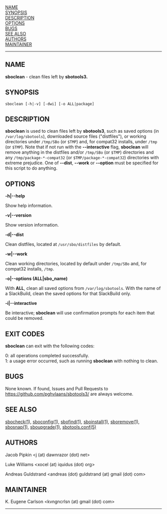 [NAME](#name)\
[SYNOPSIS](#synopsis)\
[DESCRIPTION](#description)\
[OPTIONS](#options)\
[BUGS](#bugs)\
[SEE ALSO](#see-also)\
[AUTHORS](#authors)\
[MAINTAINER](#maintainer)

------------------------------------------------------------------------

## NAME

**sboclean** - clean files left by **sbotools3.**

## SYNOPSIS

    sboclean [-h|-v] [-dwi] [-o ALL|package]

## DESCRIPTION

**sboclean** is used to clean files left by **sbotools3**, such as saved
options (in `/var/log/sbotools`), downloaded source files ("distfiles"),
or working directories under `/tmp/SBo` (or `$TMP`) and, for compat32
installs, under `/tmp` (or `$TMP`). Note that if not run with the
**\--interactive** flag, **sboclean** will remove anything in the
distfiles and/or `/tmp/SBo` (or `$TMP`) directories and any
`/tmp/package-*-compat32` (or `$TMP/package-*-compat32`) directories
with extreme prejudice. One of **\--dist**, **\--work** or **\--option**
must be specified for this script to do anything.

## OPTIONS

**-h\|\--help**

Show help information.

**-v\|\--version**

Show version information.

**-d\|\--dist**

Clean distfiles, located at `/usr/sbo/distfiles` by default.

**-w\|\--work**

Clean working directories, located by default under `/tmp/SBo` and, for
compat32 installs, `/tmp`.

**-o\|\--options (ALL\|sbo_name)**

With **ALL**, clean all saved options from `/var/log/sbotools`. With the
name of a SlackBuild, clean the saved options for that SlackBuild only.

**-i\|\--interactive**

Be interactive; **sboclean** will use confirmation prompts for each item
that could be removed.

## EXIT CODES

**sboclean** can exit with the following codes:

0: all operations completed successfully.\
1: a usage error occurred, such as running **sboclean** with nothing to
clean.

## BUGS

None known. If found, Issues and Pull Requests to
<https://github.com/pghvlaans/sbotools3/> are always welcome.

## SEE ALSO

[sbocheck(1)](sbocheck.1.md), [sboconfig(1)](sboconfig.1.md), [sbofind(1)](sbofind.1.md), [sboinstall(1)](sboinstall.1.md), [sboremove(1)](sboremove.1.md),
[sbosnap(1)](sbosnap.1.md), [sboupgrade(1)](sboupgrade.1.md), [sbotools.conf(5)](sbotools.conf.5.md)

## AUTHORS

Jacob Pipkin \<j (at) dawnrazor (dot) net\>

Luke Williams \<xocel (at) iquidus (dot) org\>

Andreas Guldstrand \<andreas (dot) guldstrand (at) gmail (dot) com\>

## MAINTAINER

K. Eugene Carlson \<kvngncrlsn (at) gmail (dot) com\>

------------------------------------------------------------------------
